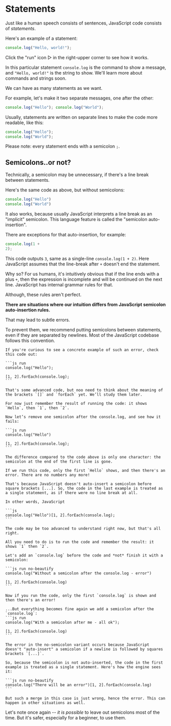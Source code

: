 
# Statements

Just like a human speech consists of sentences, JavaScript code consists of *statements*.

Here's an example of a statement:

```js run
console.log("Hello, world!");
```

Click the "run" icon ▷ in the right-upper corner to see how it works.

In this particular statement `console.log` is the command to show a message, and `"Hello, world!"` is the string to show. We'll learn more about commands and strings soon.

We can have as many statements as we want. 

For example, let's make it two separate messages, one after the other:

```js run
console.log("Hello"); console.log("World");
```

Usually, statements are written on separate lines to make the code more readable, like this:

```js run no-beautify
console.log("Hello");
console.log("World");
```

Please note: every statement ends with a semicolon `;`.

## Semicolons..or not?

Technically, a semicolon may be unnecessary, if there's a line break between statements.

Here's the same code as above, but without semicolons:

```js run no-beautify
console.log("Hello")
console.log("World")
```

It also works, because usually JavaScript interprets a line break as an "implicit" semicolon. This language feature is called the "semicolon auto-insertion".

There are exceptions for that auto-insertion, for example:

```js run no-beautify
console.log(1 +
2);
```

This code outputs `3`, same as a single-line `console.log(1 + 2)`. Here JavaScript assumes that the  line-break after `+` doesn't end the statement. 

Why so? For us humans, it's intuitively obvious that if the line ends with a plus `+`, then the expression is incomplete and will be continued on the next line. JavaScript has internal grammar rules for that. 

Although, these rules aren't perfect.

**There are situations where our intuition differs from JavaScript semicolon auto-insertion rules.**

That may lead to subtle errors.

To prevent them, we recommend putting semicolons between statements, even if they are separated by newlines. Most of the JavaScript codebase follows this convention.

````spoiler header="See an example of such error"
If you're curious to see a concrete example of such an error, check this code out:

```js run
console.log("Hello");

[1, 2].forEach(console.log);
```

That's some advanced code, but noo need to think about the meaning of the brackets `[]` and `forEach` yet. We’ll study them later.

For now just remember the result of running the code: it shows `Hello`, then `1`, then `2`.

Now let’s remove one semicolon after the console.log, and see how it fails:

```js run
console.log("Hello")

[1, 2].forEach(console.log);
```

The difference compared to the code above is only one character: the semicolon at the end of the first line is gone.

If we run this code, only the first `Hello` shows, and then there's an error. There are no numbers any more!

That's because JavaScript doesn't auto-insert a semicolon before square brackets [...]. So, the code in the last example is treated as a single statement, as if there were no line break at all.

In other words, JavaScript 

```js
console.log("Hello")[1, 2].forEach(console.log);
```

The code may be too advanced to understand right now, but that's all right.

All you need to do is to run the code and remember the result: it shows `1` then `2`.

Let's add an `console.log` before the code and *not* finish it with a semicolon:

```js run no-beautify
console.log("Without a semicolon after the console.log - error")

[1, 2].forEach(console.log)
```

Now if you run the code, only the first `console.log` is shown and then there's an error!

...But everything becomes fine again we add a semicolon after the `console.log`:
```js run
console.log("With a semicolon after me - all ok");

[1, 2].forEach(console.log)  
```

The error in the no-semicolon variant occurs because JavaScript doesn't "auto-insert" a semicolon if a newline is followed by squares brackets `[...]`.

So, because the semicolon is not auto-inserted, the code in the first example is treated as a single statement. Here's how the engine sees it:

```js run no-beautify
console.log("There will be an error")[1, 2].forEach(console.log)
```

But such a merge in this case is just wrong, hence the error. This can happen in other situations as well.
````

Let's note once again -- *it is possible* to leave out semicolons most of the time. But it's safer, especially for a beginner, to use them.

